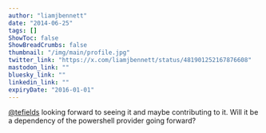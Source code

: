 ```yaml
---
author: "liamjbennett"
date: "2014-06-25"
tags: []
ShowToc: false
ShowBreadCrumbs: false
thumbnail: "/img/main/profile.jpg"
twitter_link: "https://x.com/liamjbennett/status/481901252167876608"
mastodon_link: ""
bluesky_link: ""
linkedin_link: ""
expiryDate: "2016-01-01"
---
```


[@tefields](https://x.com/tefields) looking forward to seeing it and maybe contributing to it. Will it be a dependency of the powershell provider going forward?

